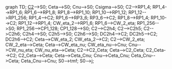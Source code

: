 

<div class="mermaid">
  graph TD;
      <a href='./mix/C2_ss/index.html'> C2</a>-->S0;
      Ceta-->S0;
      Cnu-->S0;
      Csigma-->S0;
      C2-->RP1_4;
      RP1_4-->RP1_6;
      RP1_6-->RP1_8;
      RP1_8-->RP1_10;
      RP1_10-->RP1_12;
      RP1_12-->RP1_256;
      RP1_4-->C2;
      RP1_6-->RP3_6;
      RP3_6-->C2;
      RP1_8-->RP1_4;
      RP1_10-->C2;
      RP1_12-->RP1_4;
      CW_eta_2-->RP1_6;
      RP1_6-->CW_2_eta;
      RP1_256-->S0;
      RP1_256-->CP1_128;
      CP1_128-->S0;
      C2-->C2h4;
      C2-->C2h5;
      C2-->C2h6;
      C2h4-->S0;
      C2h5-->S0;
      C2h6-->S0;
      DC2h4-->C2;
      DC2h5-->C2;
      DC2h6-->C2;
      Ceta-->CW_eta_2;
      CW_eta_2-->C2;
      C2-->CW_2_eta;
      CW_2_eta-->Ceta;
      Ceta-->CW_eta_nu;
      CW_eta_nu-->Cnu;
      Cnu-->CW_nu_eta;
      CW_nu_eta-->Ceta;
      C2-->C2_Ceta;
      Ceta-->C2_Ceta;
      C2_Ceta-->C2;
      C2_Ceta-->Ceta;
      Ceta-->Ceta_Cnu;
      Cnu-->Ceta_Cnu;
      Ceta_Cnu-->Ceta;
      Ceta_Cnu-->Cnu;
      S0-->tmf;
      S0-->j;
</div>
